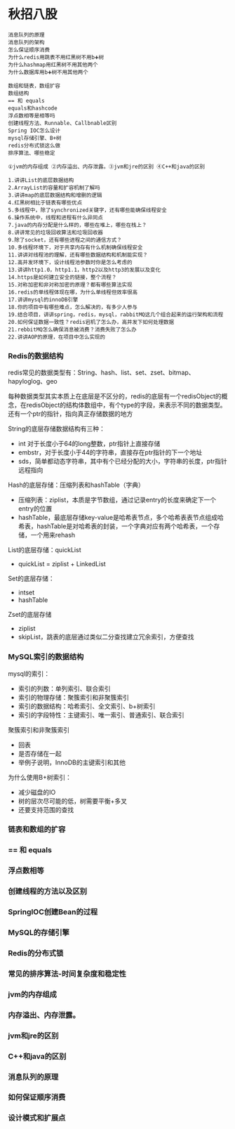 # 秋招八股



```
消息队列的原理
消息队列的架构
怎么保证顺序消费
为什么redis用跳表不用红黑树不用b➕树
为什么hashmap用红黑树不用其他两个
为什么数据库用b➕树不用其他两个

数组和链表，数组扩容
数组结构
== 和 equals
equals和hashcode
浮点数相等是相等吗
创建线程方法、Runnable、Callbnable区别
Spring IOC怎么设计
mysql存储引擎、B+树
redis分布式锁这么做
排序算法、哪些稳定

①jvm的内存组成 ②内存溢出、内存泄露。③jvm和jre的区别 ④C++和java的区别

1.讲讲List的底层数据结构
2.ArrayList的容量和扩容机制了解吗
3.讲讲map的底层数据结构和增删的逻辑
4.红黑树相比于链表有哪些优点
5.多线程中，除了synchronized关键字，还有哪些能确保线程安全
6.操作系统中，线程和进程有什么异同点
7.java的内存分配是什么样的，哪些在堆上，哪些在栈上？
8.讲讲常见的垃圾回收算法和垃圾回收器
9.除了socket，还有哪些进程之间的通信方式？
10.多线程环境下，对于共享内存有什么机制确保线程安全
11.讲讲对线程池的理解，还有哪些数据结构和机制能实现？
12.高并发环境下，设计线程池参数时你是怎么考虑的
13.讲讲http1.0，http1.1，http2以及http3的发展以及变化
14.https是如何建立安全的链接，整个流程？
15.对称加密和非对称加密的原理？都有哪些算法实现
16.redis的单线程体现在哪，为什么单线程但效率很高
17.讲讲mysql的innoDB引擎
18.你的项目中有哪些难点，怎么解决的，有多少人参与
19.结合项目，讲讲spring，redis，mysql，rabbitMQ这几个组合起来的运行架构和流程
20.如何保证数据一致性？redis宕机了怎么办，高并发下如何处理数据
21.rebbitMQ怎么确保消息被消费？消费失败了怎么办
22.讲讲AOP的原理，在项目中怎么实现的

```



### Redis的数据结构

redis常见的数据类型有：String、hash、list、set、zset、bitmap、hapyloglog、geo

每种数据类型其实本质上在底层是不区分的，redis的底层有一个redisObject的概念，在redisObject的结构体数组中，有个type的字段，来表示不同的数据类型。还有一个ptr的指针，指向真正存储数据的地方

String的底层存储数据结构有三种：

- int 对于长度小于64的long整数，ptr指针上直接存储
- embstr，对于长度小于44的字符串，直接存在ptr指针的下一个地址
- sds，简单都动态字符串，其中有个已经分配的大小，字符串的长度，ptr指针远程指向

Hash的底层存储：压缩列表和hashTable（字典）

- 压缩列表：ziplist，本质是字节数组，通过记录entry的长度来确定下一个entry的位置
- hashTable，最底层存储key-value是哈希表节点，多个哈希表表节点组成哈希表，hashTable是对哈希表的封装，一个字典对应有两个哈希表，一个存储，一个用来rehash

List的底层存储：quickList

- quickList = ziplist + LinkedList

Set的底层存储：

- intset
- hashTable

Zset的底层存储

- ziplist
- skipList，跳表的底层通过类似二分查找建立冗余索引，方便查找

### MySQL索引的数据结构

mysql的索引：

- 索引的列数：单列索引、联合索引
- 索引的物理存储：聚簇索引和非聚簇索引
- 索引的数据结构：哈希索引、全文索引、b+树索引
- 索引的字段特性：主键索引、唯一索引、普通索引、联合索引

聚簇索引和非聚簇索引

- 回表
- 是否存储在一起
- 举例子说明，InnoDB的主键索引和其他

为什么使用B+树索引：

- 减少磁盘的IO
- 树的层次尽可能的低，树需要平衡+多叉
- 还要支持范围的查找

### 链表和数组的扩容

### == 和 equals

### 浮点数相等

### 创建线程的方法以及区别

### SpringIOC创建Bean的过程

### MySQL的存储引擎

### Redis的分布式锁

### 常见的排序算法-时间复杂度和稳定性

### jvm的内存组成 

### 内存溢出、内存泄露。

### jvm和jre的区别 

### C++和java的区别

### 消息队列的原理

### 如何保证顺序消费



### 设计模式和扩展点





